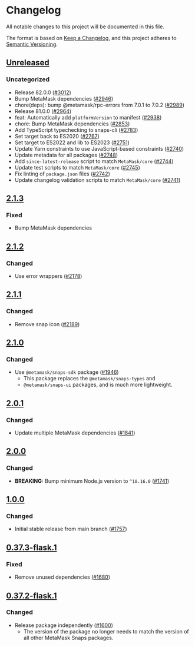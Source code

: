 # Changelog

All notable changes to this project will be documented in this file.

The format is based on [Keep a Changelog](https://keepachangelog.com/en/1.0.0/),
and this project adheres to [Semantic Versioning](https://semver.org/spec/v2.0.0.html).

## [Unreleased]

### Uncategorized

- Release 82.0.0 ([#3012](https://github.com/MetaMask/snaps/pull/3012))
- Bump MetaMask dependencies ([#2946](https://github.com/MetaMask/snaps/pull/2946))
- chore(deps): bump @metamask/rpc-errors from 7.0.1 to 7.0.2 ([#2989](https://github.com/MetaMask/snaps/pull/2989))
- Release 81.0.0 ([#2964](https://github.com/MetaMask/snaps/pull/2964))
- feat: Automatically add `platformVersion` to manifest ([#2938](https://github.com/MetaMask/snaps/pull/2938))
- chore: Bump MetaMask dependencies ([#2853](https://github.com/MetaMask/snaps/pull/2853))
- Add TypeScript typechecking to snaps-cli ([#2783](https://github.com/MetaMask/snaps/pull/2783))
- Set target back to ES2020 ([#2767](https://github.com/MetaMask/snaps/pull/2767))
- Set target to ES2022 and lib to ES2023 ([#2751](https://github.com/MetaMask/snaps/pull/2751))
- Update Yarn constraints to use JavaScript-based constraints ([#2740](https://github.com/MetaMask/snaps/pull/2740))
- Update metadata for all packages ([#2748](https://github.com/MetaMask/snaps/pull/2748))
- Add `since-latest-release` script to match `MetaMask/core` ([#2744](https://github.com/MetaMask/snaps/pull/2744))
- Update test scripts to match `MetaMask/core` ([#2745](https://github.com/MetaMask/snaps/pull/2745))
- Fix linting of `package.json` files ([#2742](https://github.com/MetaMask/snaps/pull/2742))
- Update changelog validation scripts to match `MetaMask/core` ([#2741](https://github.com/MetaMask/snaps/pull/2741))

## [2.1.3]

### Fixed

- Bump MetaMask dependencies

## [2.1.2]

### Changed

- Use error wrappers ([#2178](https://github.com/MetaMask/snaps/pull/2178))

## [2.1.1]

### Changed

- Remove snap icon ([#2189](https://github.com/MetaMask/snaps/pull/2189))

## [2.1.0]

### Changed

- Use `@metamask/snaps-sdk` package ([#1946](https://github.com/MetaMask/snaps/pull/1946))
  - This package replaces the `@metamask/snaps-types` and
  - `@metamask/snaps-ui` packages, and is much more lightweight.

## [2.0.1]

### Changed

- Update multiple MetaMask dependencies ([#1841](https://github.com/MetaMask/snaps/pull/1841))

## [2.0.0]

### Changed

- **BREAKING:** Bump minimum Node.js version to `^18.16.0` ([#1741](https://github.com/MetaMask/snaps/pull/1741))

## [1.0.0]

### Changed

- Initial stable release from main branch ([#1757](https://github.com/MetaMask/snaps/pull/1757))

## [0.37.3-flask.1]

### Fixed

- Remove unused dependencies ([#1680](https://github.com/MetaMask/snaps/pull/1680))

## [0.37.2-flask.1]

### Changed

- Release package independently ([#1600](https://github.com/MetaMask/snaps/pull/1600))
  - The version of the package no longer needs to match the version of all other
    MetaMask Snaps packages.

[Unreleased]: https://github.com/MetaMask/snaps/compare/@metamask/rollup-plugin-example-snap@2.1.3...HEAD
[2.1.3]: https://github.com/MetaMask/snaps/compare/@metamask/rollup-plugin-example-snap@2.1.2...@metamask/rollup-plugin-example-snap@2.1.3
[2.1.2]: https://github.com/MetaMask/snaps/compare/@metamask/rollup-plugin-example-snap@2.1.1...@metamask/rollup-plugin-example-snap@2.1.2
[2.1.1]: https://github.com/MetaMask/snaps/compare/@metamask/rollup-plugin-example-snap@2.1.0...@metamask/rollup-plugin-example-snap@2.1.1
[2.1.0]: https://github.com/MetaMask/snaps/compare/@metamask/rollup-plugin-example-snap@2.0.1...@metamask/rollup-plugin-example-snap@2.1.0
[2.0.1]: https://github.com/MetaMask/snaps/compare/@metamask/rollup-plugin-example-snap@2.0.0...@metamask/rollup-plugin-example-snap@2.0.1
[2.0.0]: https://github.com/MetaMask/snaps/compare/@metamask/rollup-plugin-example-snap@1.0.0...@metamask/rollup-plugin-example-snap@2.0.0
[1.0.0]: https://github.com/MetaMask/snaps/compare/@metamask/rollup-plugin-example-snap@0.37.3-flask.1...@metamask/rollup-plugin-example-snap@1.0.0
[0.37.3-flask.1]: https://github.com/MetaMask/snaps/compare/@metamask/rollup-plugin-example-snap@0.37.2-flask.1...@metamask/rollup-plugin-example-snap@0.37.3-flask.1
[0.37.2-flask.1]: https://github.com/MetaMask/snaps/releases/tag/@metamask/rollup-plugin-example-snap@0.37.2-flask.1
